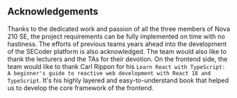 ## Acknowledgements

Thanks to the dedicated work and passion of all the three members of Nova 210 SE, the project requirements can be fully implemented on time with no hastiness. The efforts of previous teams years ahead into the development of the SECoder platform is also acknowledged. The team would also like to thank the lecturers and the TAs for their devotion. On the frontend side, the team would like to thank Carl Rippon for his `Learn React with TypeScript: A beginner's guide to reactive web development with React 18 and TypeScript`. It's his highly layered and easy-to-understand book that helped us to develop the core framework of the frontend.
